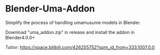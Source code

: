# Blender-Uma-Addon
Simplify the process of handling umamusume models in Blender.

Download "uma_addon.zip" in release and install the addon in Blender4.0.0+

Tutior:
https://space.bilibili.com/426255752?spm_id_from=333.1007.0.0
